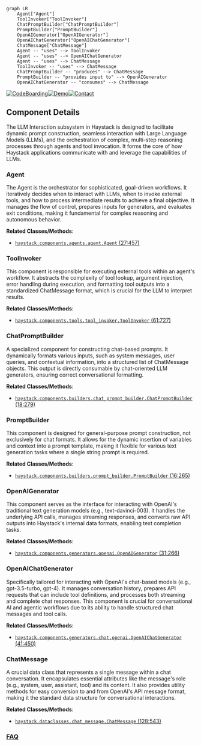 ```mermaid
graph LR
    Agent["Agent"]
    ToolInvoker["ToolInvoker"]
    ChatPromptBuilder["ChatPromptBuilder"]
    PromptBuilder["PromptBuilder"]
    OpenAIGenerator["OpenAIGenerator"]
    OpenAIChatGenerator["OpenAIChatGenerator"]
    ChatMessage["ChatMessage"]
    Agent -- "uses" --> ToolInvoker
    Agent -- "uses" --> OpenAIChatGenerator
    Agent -- "uses" --> ChatMessage
    ToolInvoker -- "uses" --> ChatMessage
    ChatPromptBuilder -- "produces" --> ChatMessage
    PromptBuilder -- "provides input to" --> OpenAIGenerator
    OpenAIChatGenerator -- "consumes" --> ChatMessage
```
[![CodeBoarding](https://img.shields.io/badge/Generated%20by-CodeBoarding-9cf?style=flat-square)](https://github.com/CodeBoarding/GeneratedOnBoardings)[![Demo](https://img.shields.io/badge/Try%20our-Demo-blue?style=flat-square)](https://www.codeboarding.org/demo)[![Contact](https://img.shields.io/badge/Contact%20us%20-%20contact@codeboarding.org-lightgrey?style=flat-square)](mailto:contact@codeboarding.org)

## Component Details

The LLM Interaction subsystem in Haystack is designed to facilitate dynamic prompt construction, seamless interaction with Large Language Models (LLMs), and the orchestration of complex, multi-step reasoning processes through agents and tool invocation. It forms the core of how Haystack applications communicate with and leverage the capabilities of LLMs.

### Agent
The Agent is the orchestrator for sophisticated, goal-driven workflows. It iteratively decides when to interact with LLMs, when to invoke external tools, and how to process intermediate results to achieve a final objective. It manages the flow of control, prepares inputs for generators, and evaluates exit conditions, making it fundamental for complex reasoning and autonomous behavior.


**Related Classes/Methods**:

- <a href="https://github.com/deepset-ai/haystack/blob/master/haystack/components/agents/agent.py#L27-L457" target="_blank" rel="noopener noreferrer">`haystack.components.agents.agent.Agent` (27:457)</a>


### ToolInvoker
This component is responsible for executing external tools within an agent's workflow. It abstracts the complexity of tool lookup, argument injection, error handling during execution, and formatting tool outputs into a standardized ChatMessage format, which is crucial for the LLM to interpret results.


**Related Classes/Methods**:

- <a href="https://github.com/deepset-ai/haystack/blob/master/haystack/components/tools/tool_invoker.py#L61-L727" target="_blank" rel="noopener noreferrer">`haystack.components.tools.tool_invoker.ToolInvoker` (61:727)</a>


### ChatPromptBuilder
A specialized component for constructing chat-based prompts. It dynamically formats various inputs, such as system messages, user queries, and contextual information, into a structured list of ChatMessage objects. This output is directly consumable by chat-oriented LLM generators, ensuring correct conversational formatting.


**Related Classes/Methods**:

- <a href="https://github.com/deepset-ai/haystack/blob/master/haystack/components/builders/chat_prompt_builder.py#L18-L279" target="_blank" rel="noopener noreferrer">`haystack.components.builders.chat_prompt_builder.ChatPromptBuilder` (18:279)</a>


### PromptBuilder
This component is designed for general-purpose prompt construction, not exclusively for chat formats. It allows for the dynamic insertion of variables and context into a prompt template, making it flexible for various text generation tasks where a single string prompt is required.


**Related Classes/Methods**:

- <a href="https://github.com/deepset-ai/haystack/blob/master/haystack/components/builders/prompt_builder.py#L16-L265" target="_blank" rel="noopener noreferrer">`haystack.components.builders.prompt_builder.PromptBuilder` (16:265)</a>


### OpenAIGenerator
This component serves as the interface for interacting with OpenAI's traditional text generation models (e.g., text-davinci-003). It handles the underlying API calls, manages streaming responses, and converts raw API outputs into Haystack's internal data formats, enabling text completion tasks.


**Related Classes/Methods**:

- <a href="https://github.com/deepset-ai/haystack/blob/master/haystack/components/generators/openai.py#L31-L266" target="_blank" rel="noopener noreferrer">`haystack.components.generators.openai.OpenAIGenerator` (31:266)</a>


### OpenAIChatGenerator
Specifically tailored for interacting with OpenAI's chat-based models (e.g., gpt-3.5-turbo, gpt-4). It manages conversation history, prepares API requests that can include tool definitions, and processes both streaming and complete chat responses. This component is crucial for conversational AI and agentic workflows due to its ability to handle structured chat messages and tool calls.


**Related Classes/Methods**:

- <a href="https://github.com/deepset-ai/haystack/blob/master/haystack/components/generators/chat/openai.py#L41-L450" target="_blank" rel="noopener noreferrer">`haystack.components.generators.chat.openai.OpenAIChatGenerator` (41:450)</a>


### ChatMessage
A crucial data class that represents a single message within a chat conversation. It encapsulates essential attributes like the message's role (e.g., system, user, assistant, tool) and its content. It also provides utility methods for easy conversion to and from OpenAI's API message format, making it the standard data structure for conversational interactions.


**Related Classes/Methods**:

- <a href="https://github.com/deepset-ai/haystack/blob/master/haystack/dataclasses/chat_message.py#L128-L543" target="_blank" rel="noopener noreferrer">`haystack.dataclasses.chat_message.ChatMessage` (128:543)</a>




### [FAQ](https://github.com/CodeBoarding/GeneratedOnBoardings/tree/main?tab=readme-ov-file#faq)